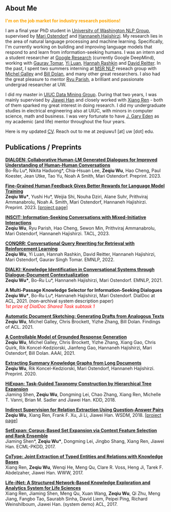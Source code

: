 ## About Me

<span style="color:orange;font-weight:bold">I'm on the job market for industry research positions!</span>

I am a final year PhD student in [University of Washington NLP Group](https://nlp.washington.edu/), supervised by [Mari Ostendorf](http://ssli.ee.washington.edu/people/mo/) and [Hannaneh Hajishirzi](https://homes.cs.washington.edu/~hannaneh/). My research lies in the area of natural language processing and machine learning. Specifically, I'm currently working on building and improving language models that respond to and learn from information-seeking humans. I was an intern and a student researcher at [Google Research](https://ai.google/research/) (currently Google DeepMind), working with [Gaurav Tomar](https://research.google/people/GauravSinghTomar/), [Yi Luan](https://luanyi.github.io/), [Hannah Rashkin](https://hrashkin.github.io/) and [David Reitter](http://david-reitter.com). In the past, I spent two summers interning at [MSR NLP](https://www.microsoft.com/en-us/research/group/natural-language-processing/) reseach group with [Michel Galley](https://www.microsoft.com/en-us/research/people/mgalley/) and [Bill Dolan](https://www.microsoft.com/en-us/research/people/billdol/), and many other great researchers. I also had the great pleasure to mentor [Ryu Parish](https://ryuparish.github.io/ryus_website/), a brilliant and passionate undergrad researcher at UW.

I did my master in [UIUC Data Mining Group](http://dm1.cs.uiuc.edu/). During that two years, I was mainly supervised by [Jiawei Han](http://hanj.cs.illinois.edu/) and closely worked with [Xiang Ren](https://shanzhenren.github.io/) - both of them sparked my great interest in doing research. I did my undergraduate studies in electrical engineering also at UIUC, with minors in computer science, math and business. I was very fortunate to have [J. Gary Eden](https://ece.illinois.edu/directory/profile/jgeden) as my academic (and life) mentor throughout the four years. 

Here is my updated [CV](ZeqiuWu-CV.pdf). Reach out to me at zeqiuwu1 [at] uw [dot] edu.


## Publications / Preprints

**[DIALGEN: Collaborative Human-LM Generated Dialogues for Improved Understanding of Human-Human Conversations](https://arxiv.org/pdf/2307.07047.pdf)**<br/>
Bo-Ru Lu\*, Nikita Haduong\*, Chia-Hsuan Lee, __Zeqiu Wu__, Hao Cheng, Paul Koester, Jean Utke, Tao Yu, Noah A Smith, Mari Ostendorf. Preprint. 2023.


**[Fine-Grained Human Feedback Gives Better Rewards for Language Model Training](https://arxiv.org/abs/2306.01693)**<br/>
__Zeqiu Wu\*__, Yushi Hu\*, Weijia Shi, Nouha Dziri, Alane Suhr, Prithviraj Ammanabrolu, Noah A. Smith, Mari Ostendorf, Hannaneh Hajishirzi. Preprint. 2023. [[project page]](https://finegrainedrlhf.github.io/)


**[INSCIT: Information-Seeking Conversations with Mixed-Initiative Interactions](https://arxiv.org/abs/2207.00746)**<br/>
__Zeqiu Wu__, Ryu Parish, Hao Cheng, Sewon Min, Prithviraj Ammanabrolu, Mari Ostendorf, Hannaneh Hajishirzi. TACL, 2023.


**[CONQRR: Conversational Query Rewriting for Retrieval with Reinforcement Learning](https://arxiv.org/abs/2112.08558)**<br/>
__Zeqiu Wu__, Yi Luan, Hannah Rashkin, David Reitter, Hannaneh Hajishirzi, Mari Ostendorf, Gaurav Singh Tomar. EMNLP, 2022.


**[DIALKI: Knowledge Identification in Conversational Systems through Dialogue-Document Contextualization](https://arxiv.org/abs/2109.04673)**<br/>
__Zeqiu Wu\*__, Bo-Ru Lu\*, Hannaneh Hajishirzi, Mari Ostendorf. EMNLP, 2021.


**A Multi-Passage Knowledge Selector for Information-Seeking Dialogues**<br/>
__Zeqiu Wu\*__, Bo-Ru Lu\*, Hannaneh Hajishirzi, Mari Ostendorf. DialDoc at ACL, 2021. (non-archival system description paper)<br/>
<span style="color:red">*1st prize of DialDoc Shared Task subtask 1*</span>

**[Automatic Document Sketching: Generating Drafts from Analogous Texts](https://arxiv.org/pdf/2106.07192.pdf)**<br/>
__Zeqiu Wu__, Michel Galley, Chris Brockett, Yizhe Zhang, Bill Dolan. Findings of ACL. 2021.


**[A Controllable Model of Grounded Response Generation](https://arxiv.org/pdf/2005.00613.pdf)**<br/>
__Zeqiu Wu__, Michel Galley, Chris Brockett, Yizhe Zhang, Xiang Gao, Chris Quirk, Rik Koncel-Kedziorski, Jianfeng Gao, Hannaneh Hajishirzi, Mari Ostendorf, Bill Dolan. AAAI, 2021.


**[Extracting Summary Knowledge Graphs from Long Documents](https://arxiv.org/pdf/2009.09162.pdf)**<br/>
__Zeqiu Wu__, Rik Koncel-Kedziorski, Mari Ostendorf, Hannaneh Hajishirzi. Preprint. 2020.


**[HiExpan: Task-Guided Taxonomy Construction by Hierarchical Tree Expansion](http://hanj.cs.illinois.edu/pdf/kdd18_jshen.pdf)**<br/>
Jiaming Shen, __Zeqiu Wu__, Dongming Lei, Chao Zhang, Xiang Ren, Michelle T. Vanni, Brian M. Sadler and Jiawei Han. KDD, 2018.


**[Indirect Supervision for Relation Extraction Using Question-Answer Pairs](https://arxiv.org/pdf/1710.11169.pdf)**<br/>
__Zeqiu Wu__, Xiang Ren, Frank F. Xu, Ji Li, Jiawei Han. WSDM, 2018. [[project page]](https://ellenmellon.github.io/ReQuest/)


**[SetExpan: Corpus-Based Set Expansion via Context Feature Selection and Rank Ensemble](http://ecmlpkdd2017.ijs.si/papers/paperID296.pdf)**<br/>
Jiaming Shen*, __Zeqiu Wu\*__, Dongming Lei, Jingbo Shang, Xiang Ren, Jiawei Han. ECML-PKDD, 2017.


**[CoType: Joint Extraction of Typed Entities and Relations with Knowledge Bases](https://arxiv.org/pdf/1610.08763.pdf)**<br/>
Xiang Ren, __Zeqiu Wu__, Wenqi He, Meng Qu, Clare R. Voss, Heng Ji, Tarek F. Abdelzaher, Jiawei Han. WWW, 2017.


**[Life-iNet: A Structured Network-Based Knowledge Exploration and Analytics System for Life Sciences](http://xren7.web.engr.illinois.edu/acl2017_camera%20ready.pdf)**<br/>
Xiang Ren, Jiaming Shen, Meng Qu, Xuan Wang, __Zeqiu Wu__, Qi Zhu, Meng Jiang, Fangbo Tao, Saurabh Sinha, David Liem, Peipei Ping, Richard Weinshilboum, Jiawei Han. (system demo) ACL, 2017.

